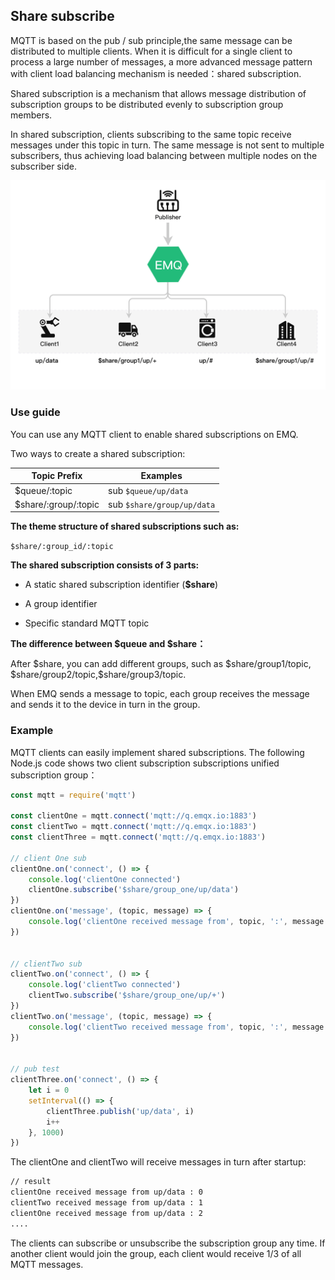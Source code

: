 ## Share subscribe

MQTT is based on the pub / sub principle,the same message can be distributed to multiple clients. When it is difficult for a single client to process a large number of messages, a more advanced message pattern with client load balancing mechanism is needed：shared subscription.

Shared subscription is a mechanism that allows message distribution of subscription groups to be distributed evenly to subscription group members.

In shared subscription, clients subscribing to the same topic receive messages under this topic in turn. The same message is not sent to multiple subscribers, thus achieving load balancing between multiple nodes on the subscriber side.

![mode1](../assets/mode1.gif)


### Use guide

You can use any MQTT client to enable shared subscriptions on EMQ.

Two ways to create a shared subscription:


| Topic Prefix             | Examples                       |
| -------------------- | -------------------------- |
| $queue/:topic        | sub `$queue/up/data`       |
| $share/:group/:topic | sub `$share/group/up/data` |


**The theme structure of shared subscriptions such as:**

`$share/:group_id/:topic`


**The shared subscription consists of 3 parts:**

- A static shared subscription identifier (**$share**)

- A group identifier

- Specific standard MQTT topic


  

**The difference between \$queue and $share：**

After \$share, you can add different groups, such as \$share/group1/topic, \$share/group2/topic,$share/group3/topic.

When EMQ sends a message to topic, each group receives the message and sends it to the device in turn in the group.



### Example

MQTT clients can easily implement shared subscriptions. The following Node.js code shows two client subscription subscriptions unified subscription group：

```js
const mqtt = require('mqtt')

const clientOne = mqtt.connect('mqtt://q.emqx.io:1883')
const clientTwo = mqtt.connect('mqtt://q.emqx.io:1883')
const clientThree = mqtt.connect('mqtt://q.emqx.io:1883')

// client One sub
clientOne.on('connect', () => {
    console.log('clientOne connected')
    clientOne.subscribe('$share/group_one/up/data')
})
clientOne.on('message', (topic, message) => {
    console.log('clientOne received message from', topic, ':', message.toString())
})


// clientTwo sub
clientTwo.on('connect', () => {
    console.log('clientTwo connected')
    clientTwo.subscribe('$share/group_one/up/+')
})
clientTwo.on('message', (topic, message) => {
    console.log('clientTwo received message from', topic, ':', message.toString())
})


// pub test
clientThree.on('connect', () => {
    let i = 0
    setInterval(() => {
        clientThree.publish('up/data', i)
        i++
    }, 1000)
})

```

The clientOne and clientTwo will receive messages in turn after startup:

```bash
// result
clientOne received message from up/data : 0
clientTwo received message from up/data : 1
clientOne received message from up/data : 2
....
```

The clients can subscribe or unsubscribe the subscription group any time. If another client would join the group, each client would receive 1/3 of all MQTT messages.
